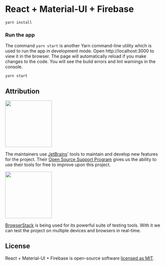 # React + Material-UI + Firebase


```
yarn install
```

### Run the app

The command `yarn start` is another Yarn command-line utility which is used to run the app in development mode. Open http://localhost:3000 to view it in the browser. The page will automatically reload if you make changes to the code. You will see the build errors and lint warnings in the console.

```
yarn start
```


## Attribution

<a href="https://jetbrains.com">
  <img src="https://user-images.githubusercontent.com/7033377/64803713-a7925180-d58d-11e9-94a4-54bcdd9023e6.png" width="150">
</a>

The maintainers use [JetBrains](https://www.jetbrains.com)’ tools to maintain and develop new features for the project. Their [Open Source Support Program](https://www.jetbrains.com/community/opensource) gives us the ability to use their tools for free to improve upon this project.

<a href="https://browserstack.com">
  <img src="https://p14.zdusercontent.com/attachment/1015988/w1rTv9BV42bGKWAEdOOH0jyWu?token=eyJhbGciOiJkaXIiLCJlbmMiOiJBMTI4Q0JDLUhTMjU2In0..1j02V7lb9BSm4tAQIuOOMw.FFMfm49EsVQDC0GxjH8kTd4HpJjURmpA7sATf2zcuN07PZK6DMhREVEEXqgVEwwXfCHmnkpvgv5sYNXpUyiyAOvoO6eE_UcMnXjPC8a3q6fDLjJHzxLVRx93OBr_AFzAf6Gnt5s93rEnN1Fjvqsn7sRItZbgQQLZ_M_7xnl_QHyhpn3zYSFt35mTwObGggMaJ6mBpZNI-72SJKZtzoEPb1hNaM97MTUFEAbdxQL2n_DFieJFyNDkBNeIDHUmG4TFrmHhwucxv9j3V6UIJikDFS97CrueA-jUnkRS_HY-JDA.ti_ZX5qRJwKWcqUewhZGgA" width="150">
</a>

[BrowserStack](https://browserstack.com) is being used for its powerful suite of testing tools. With it we can test the project on multiple devices and browsers in real-time.

## License

React + Material-UI + Firebase is open-source software [licensed as MIT](https://github.com/Phoqe/react-material-ui-firebase/blob/master/LICENSE.md).
